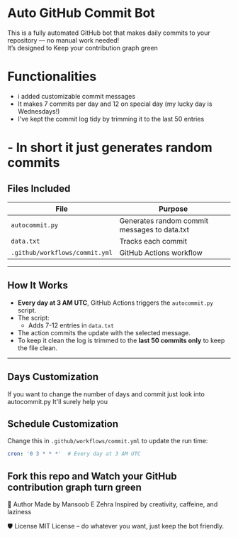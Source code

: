 #  Auto GitHub Commit Bot

This is a fully automated GitHub bot that makes daily commits to your repository — no manual work needed!  
It’s designed to Keep your contribution graph green

# Functionalities #
-  i added customizable commit messages
-  It makes 7 commits per day and 12 on special day (my lucky day is Wednesdays!)
-  I've kept the commit log tidy by trimming it to the last 50 entries
# - In short it just generates random commits #
##  Files Included

| File | Purpose |
|------|---------|
| `autocommit.py` | Generates random commit messages to data.txt |
| `data.txt` | Tracks each commit |
| `.github/workflows/commit.yml` | GitHub Actions workflow |

---

##  How It Works

- **Every day at 3 AM UTC**, GitHub Actions triggers the `autocommit.py` script.
- The script:
  - Adds 7-12 entries in `data.txt`
- The action commits the update with the selected message.
- To keep it clean the log is trimmed to the **last 50 commits only** to keep the file clean.

---
## Days Customization ##
If you want to change the number of days and commit just look into autocommit.py 
It'll surely help you

## Schedule Customization ##

Change this in `.github/workflows/commit.yml` to update the run time:
``` yaml
cron: '0 3 * * *'  # Every day at 3 AM UTC
```
## Fork this repo and Watch your GitHub contribution graph turn green 
👤 Author
Made by Mansoob E Zehra
 Inspired by creativity, caffeine, and laziness 

🛡 License
MIT License – do whatever you want, just keep the bot friendly.
